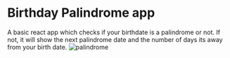 # Birthday Palindrome app

A basic react app which checks if your birthdate is a palindrome or not. If not, it will show the next palindrome date and the number of days its away from your birth date. 
![palindrome](https://user-images.githubusercontent.com/17761542/131873630-8f5ef679-1fa5-4499-aecb-57d2e852fb48.png)
